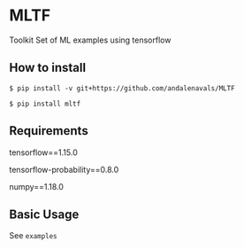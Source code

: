 # MLTF
Toolkit Set of ML examples using tensorflow

## How to install 
`$ pip install -v git+https://github.com/andalenavals/MLTF`

`$ pip install mltf`

## Requirements
 tensorflow==1.15.0
 
 tensorflow-probability==0.8.0
 
 numpy==1.18.0


## Basic Usage

See `examples`
